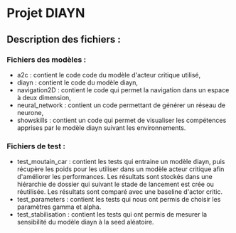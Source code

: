 # Projet DIAYN

## Description des fichiers : 

### Fichiers des modèles :

* a2c : contient le code code du modèle d'acteur critique utilisé,
* diayn :  contient le code du modèle diayn,
* navigation2D : contient le code qui permet la navigation dans un espace à deux dimension,
* neural_network : contient un code permettant de générer un réseau de neurone,
* showskills : contient un code qui permet de visualiser les compétences apprises par le modèle diayn suivant les environnements.

### Fichiers de test :

* test_moutain_car : contient les tests qui entraine un modèle diayn, puis récupère les poids pour les utiliser dans un modèle acteur critique afin d'améliorer les performances. Les résultats sont stockés dans une hiérarchie de dossier qui suivant le stade de lancement est crée ou réutilisée. Les résultats sont comparé avec une baseline d'actor critic.
* test_parameters : contient les tests qui nous ont permis de choisir les paramètres gamma et alpha. 
* test_stabilisation : contient les tests qui ont permis de mesurer la sensibilité du modèle diayn à la seed aléatoire.


